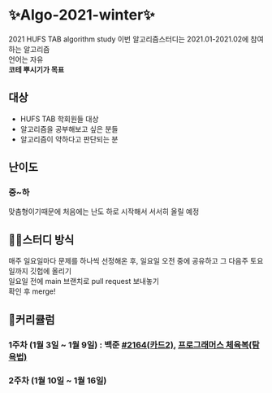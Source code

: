 # ✨Algo-2021-winter✨
2021 HUFS TAB algorithm study
이번 알고리즘스터디는 2021.01-2021.02에 참여하는 알고리즘  
언어는 자유  
**코테 뿌시기가 목표**

## 대상   
* HUFS TAB 학회원들 대상  
* 알고리즘을 공부해보고 싶은 분들  
* 알고리즘이 약하다고 판단되는 분

## 난이도
### 중~하  
맞춤형이기때문에 처음에는 난도 하로 시작해서 서서히 올릴 예정

## ✍🏻스터디 방식
매주 일요일마다 문제를 하나씩 선정해온 후, 일요일 오전 중에 공유하고 그 다음주 토요일까지 깃헙에 올리기  
일요일 전에 main 브랜치로 pull request 보내놓기  
확인 후 merge!

## 📖커리큘럼
### 1주차 (1월 3일 ~ 1월 9일) : 백준 [#2164(카드2)](https://www.acmicpc.net/problem/2164 ), [프로그래머스 체육복(탐욕법)](https://programmers.co.kr/learn/courses/30/lessons/42862)

### 2주차 (1월 10일 ~ 1월 16일)
